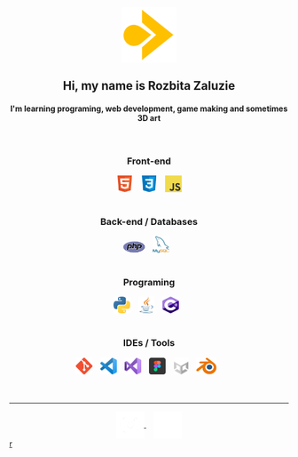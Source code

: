 
<p align="center">
<img align="center" src="assets/myLogo.png" width="100">
 </p>

<h2 align="center">
 Hi, my name is Rozbita Zaluzie
 </h2>
 
 <h4 align="center"> I'm learning programing, web development, game making and sometimes 3D art</h4>



 <br>
 
  <h3 align="center">Front-end<br></h3>
 <div align="center">
   <img src="assets/HTML_logo.png" width="30">⠀
   <img src="assets/CSS_logo.png" width="30">⠀
   <img src="assets/JS_logo_2.png" width="30">
 </div><br>
  
  <h3 align="center">Back-end / Databases<br></h3>
 <div align="center">
  <img src="assets/PHP_logo.png" width="40">⠀
  <img src="assets/MySQL_logo.png" width="30">⠀
 </div><br>
 
  <h3 align="center">Programing<br></h3>
 <div align="center">
    <img src="assets/Python_logo.png" width="30">⠀
 <img src="assets/Java_logo.png" width="30">⠀
 <img src="assets/Cs_logo.png" width="30">⠀
 </div><br>
 
  <h3 align="center">IDEs / Tools<br></h3>
 <div align="center">
   <img src="assets/Git_logo.png" width="30">⠀
 <img src="assets/VSC_logo.png" width="30">⠀
 <img src="assets/VS_logo.png" width="30">⠀
 <img src="assets/Figma_logo.png" width="30">⠀
 <img src="assets/Unity_logo.png" height="30">⠀
 <img src="assets/Blender_logo.png" height="30">⠀
 </div>

 <br>
 <br>



---

<div align="center">

<a align="center" href="https://www.instagram.com/rozbita_zaluzie/">
 <img align="center" width="50" src="assets/Instagram_logo.png">
</a>
⠀
<a align="center" href="https://discord.gg/w73RkzA9U6">
 <img align="center" width="50" src="assets/Discord_logo.png">
</a>
 </div>
<a href="mailto:emersonpess011108@gmail.com?">r</a>
